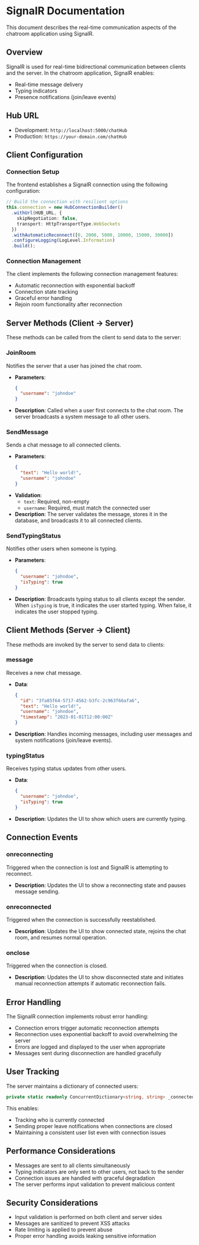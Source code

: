 # SignalR Documentation

This document describes the real-time communication aspects of the chatroom application using SignalR.

## Overview

SignalR is used for real-time bidirectional communication between clients and the server. In the chatroom application, SignalR enables:

- Real-time message delivery
- Typing indicators
- Presence notifications (join/leave events)

## Hub URL

- Development: `http://localhost:5000/chatHub`
- Production: `https://your-domain.com/chatHub`

## Client Configuration

### Connection Setup

The frontend establishes a SignalR connection using the following configuration:

```typescript
// Build the connection with resilient options
this.connection = new HubConnectionBuilder()
  .withUrl(HUB_URL, {
    skipNegotiation: false,
    transport: HttpTransportType.WebSockets
  })
  .withAutomaticReconnect([0, 2000, 5000, 10000, 15000, 30000])
  .configureLogging(LogLevel.Information)
  .build();
```

### Connection Management

The client implements the following connection management features:

- Automatic reconnection with exponential backoff
- Connection state tracking
- Graceful error handling
- Rejoin room functionality after reconnection

## Server Methods (Client → Server)

These methods can be called from the client to send data to the server:

### JoinRoom

Notifies the server that a user has joined the chat room.

- **Parameters**:
  ```json
  {
    "username": "johndoe"
  }
  ```
- **Description**: Called when a user first connects to the chat room. The server broadcasts a system message to all other users.

### SendMessage

Sends a chat message to all connected clients.

- **Parameters**:
  ```json
  {
    "text": "Hello world!",
    "username": "johndoe"
  }
  ```
- **Validation**:
  - `text`: Required, non-empty
  - `username`: Required, must match the connected user
- **Description**: The server validates the message, stores it in the database, and broadcasts it to all connected clients.

### SendTypingStatus

Notifies other users when someone is typing.

- **Parameters**:
  ```json
  {
    "username": "johndoe",
    "isTyping": true
  }
  ```
- **Description**: Broadcasts typing status to all clients except the sender. When `isTyping` is true, it indicates the user started typing. When false, it indicates the user stopped typing.

## Client Methods (Server → Client)

These methods are invoked by the server to send data to clients:

### message

Receives a new chat message.

- **Data**:
  ```json
  {
    "id": "3fa85f64-5717-4562-b3fc-2c963f66afa6",
    "text": "Hello world!",
    "username": "johndoe",
    "timestamp": "2023-01-01T12:00:00Z"
  }
  ```
- **Description**: Handles incoming messages, including user messages and system notifications (join/leave events).

### typingStatus

Receives typing status updates from other users.

- **Data**:
  ```json
  {
    "username": "johndoe",
    "isTyping": true
  }
  ```
- **Description**: Updates the UI to show which users are currently typing.

## Connection Events

### onreconnecting

Triggered when the connection is lost and SignalR is attempting to reconnect.

- **Description**: Updates the UI to show a reconnecting state and pauses message sending.

### onreconnected

Triggered when the connection is successfully reestablished.

- **Description**: Updates the UI to show connected state, rejoins the chat room, and resumes normal operation.

### onclose

Triggered when the connection is closed.

- **Description**: Updates the UI to show disconnected state and initiates manual reconnection attempts if automatic reconnection fails.

## Error Handling

The SignalR connection implements robust error handling:

- Connection errors trigger automatic reconnection attempts
- Reconnection uses exponential backoff to avoid overwhelming the server
- Errors are logged and displayed to the user when appropriate
- Messages sent during disconnection are handled gracefully

## User Tracking

The server maintains a dictionary of connected users:

```csharp
private static readonly ConcurrentDictionary<string, string> _connectedUsers = new();
```

This enables:
- Tracking who is currently connected
- Sending proper leave notifications when connections are closed
- Maintaining a consistent user list even with connection issues

## Performance Considerations

- Messages are sent to all clients simultaneously
- Typing indicators are only sent to other users, not back to the sender
- Connection issues are handled with graceful degradation
- The server performs input validation to prevent malicious content

## Security Considerations

- Input validation is performed on both client and server sides
- Messages are sanitized to prevent XSS attacks
- Rate limiting is applied to prevent abuse
- Proper error handling avoids leaking sensitive information
